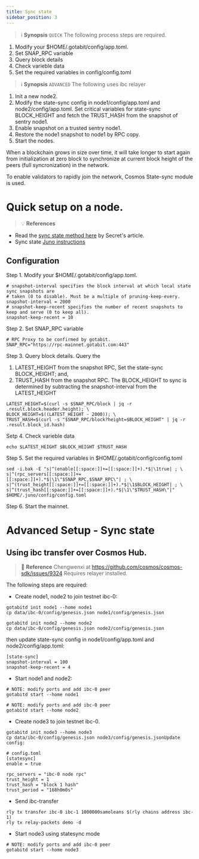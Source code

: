 ```yaml
---
title: Sync state
sidebar_position: 3
---
```


>:information_source: **Synopsis** `QUICK` The following process steps are required.
1. Modify your $HOME/.gotabit/config/app.toml.
1. Set SNAP_RPC variable
1. Query block details
1. Check varieble data
1. Set the required variables in config/config.toml

>:information_source: **Synopsis** `ADVANCED` The following uses ibc relayer
1. Init a new node2.
1. Modify the state-sync config in node1/config/app.toml and node2/config/app.toml. Set critical variables for state-sync BLOCK_HEIGHT and fetch the TRUST_HASH from the snapshot of sentry node1.
1. Enable snapshot on a trusted sentry node1. 
1. Restore the node1 snapshot to node1 by RPC copy.
1. Start the nodes.

When a blockchain grows in size over time, it will take longer to start again from initialization at zero block to synchronize at current block height of the peers (full syncronization) in the network.

To enable validators to rapidly join the network, Cosmos State-sync module is used.  

# Quick setup on a node.
>:bulb: **References**
- Read the [sync state method here](https://docs.scrt.network/secret-network-documentation/node-runners/node-setup/state-sync) by Secret's article.
- Sync state [Juno instructions](https://docs.junonetwork.io/validators/joining-mainnet/sync-with-state-sync)
## Configuration
Step 1. Modify your $HOME/.gotabit/config/app.toml.
```
# snapshot-interval specifies the block interval at which local state sync snapshots are
# taken (0 to disable). Must be a multiple of pruning-keep-every.
snapshot-interval = 2000
# snapshot-keep-recent specifies the number of recent snapshots to keep and serve (0 to keep all).
snapshot-keep-recent = 10
```

Step 2. Set SNAP_RPC variable
```
# RPC Proxy to be confirmed by gotabit.
SNAP_RPC="https://rpc-mainnet.gotabit.com:443" 
```

Step 3. Query block details.
Query the 
1. LATEST_HEIGHT from the snapshot RPC,  Set the state-sync BLOCK_HEIGHT; and, 
1. TRUST_HASH from the snapshot RPC. 
The BLOCK_HEIGHT to sync is determined by subtracting the snapshot-interval from the LATEST_HEIGHT

```
LATEST_HEIGHT=$(curl -s $SNAP_RPC/block | jq -r .result.block.header.height); \
BLOCK_HEIGHT=$((LATEST_HEIGHT - 2000)); \
TRUST_HASH=$(curl -s "$SNAP_RPC/block?height=$BLOCK_HEIGHT" | jq -r .result.block_id.hash)
```

Setp 4. Check varieble data
```
echo $LATEST_HEIGHT $BLOCK_HEIGHT $TRUST_HASH
```

Step 5. Set the required variables in $HOME/.gotabit/config/config.toml
```
sed -i.bak -E "s|^(enable[[:space:]]+=[[:space:]]+).*$|\1true| ; \
s|^(rpc_servers[[:space:]]+=[[:space:]]+).*$|\1\"$SNAP_RPC,$SNAP_RPC\"| ; \
s|^(trust_height[[:space:]]+=[[:space:]]+).*$|\1$BLOCK_HEIGHT| ; \
s|^(trust_hash[[:space:]]+=[[:space:]]+).*$|\1\"$TRUST_HASH\"|" $HOME/.juno/config/config.toml
```

Step 6. Start the mainnet.

# Advanced Setup - Sync state
## Using ibc transfer over Cosmos Hub.
>:memo: **Reference** Chengwenxi at https://github.com/cosmos/cosmos-sdk/issues/9324 Requires relayer installed.

The following steps are required:
- Create node1, node2 to join testnet ibc-0:
```
gotabitd init node1 --home node1
cp data/ibc-0/config/genesis.json node1/config/genesis.json

gotabitd init node2 --home node2
cp data/ibc-0/config/genesis.json node2/config/genesis.json
```
then update state-sync config in node1/config/app.toml and node2/config/app.toml:
```
[state-sync]
snapshot-interval = 100
snapshot-keep-recent = 4
```

- Start node1 and node2:
```
# NOTE: modify ports and add ibc-0 peer
gotabitd start --home node1

# NOTE: modify ports and add ibc-0 peer
gotabitd start --home node2
```
- Create node3 to join testnet ibc-0.

```
gotabitd init node3 --home node3
cp data/ibc-0/config/genesis.json node3/config/genesis.jsonUpdate config:

# config.toml
[statesync]
enable = true

rpc_servers = "ibc-0 node rpc"
trust_height = 1
trust_hash = "block 1 hash"
trust_period = "168h0m0s"
```

- Send ibc-transfer
```
rly tx transfer ibc-0 ibc-1 1000000samoleans $(rly chains address ibc-1)
rly tx relay-packets demo -d
```
- Start node3 using statesync mode
```
# NOTE: modify ports and add ibc-0 peer
gotabitd start --home node3
```
